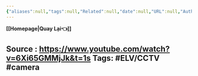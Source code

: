 ```yaml
---
{"aliases":null,"tags":null,"Related":null,"date":null,"URL":null,"Author":null,"dg-publish":true,"image":null,"permalink":"/Electric Engineer/ELV/Bản vẽ CCTV/Thiết kế hệ thống CCTV/","dgPassFrontmatter":true,"noteIcon":"2","created":"2024-02-29T09:58:33.095+07:00","updated":"2024-03-13T10:56:23.792+07:00"}
---
```


**[[Homepage\|Quay Lại👈]]**

Source : https://www.youtube.com/watch?v=6Xi65GMMjJk&t=1s
Tags: #ELV/CCTV #camera 
---

